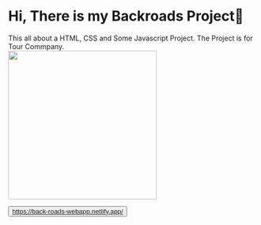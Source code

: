 <h1> Hi, There is my  Backroads Project🚀</h1>
<p >
  This all about a HTML, CSS and Some Javascript Project. The Project is for Tour Commpany. 
  <br>
  <img width = "300"  src="https://github.com/user-attachments/assets/b0a3d974-5201-4181-a57a-a594927e7964">

  
  <button >https://back-roads-webapp.netlify.app/</button>
</p>
